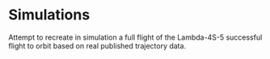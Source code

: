 # Simulations

Attempt to recreate in simulation a full flight of the Lambda-4S-5 successful flight to orbit based on real published trajectory data.
